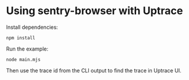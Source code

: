 # Using sentry-browser with Uptrace

Install dependencies:

```shell
npm install
```

Run the example:

```shell
node main.mjs
```

Then use the trace id from the CLI output to find the trace in Uptrace UI.

